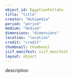 ```yaml
---
object_id: EgyptianFellahs
title: "title"
creator: "Wikipedia"
period: "period"
medium: "medium"
dimensions: "dimensions"
location: "location"
credit: "credit"
thumbnail: thumbnail
iiif_manifest: iiif_manifest
layout: object
---
```


description
